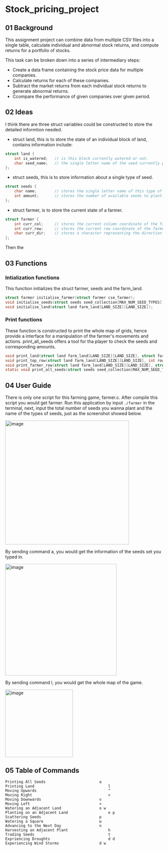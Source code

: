 # Stock_pricing_project

<!--这一部分介绍背景
-------------------------------------------------------------------------------------->
## 01 Background
This assignment project can combine data from multiple CSV files into a single table, calculate individual and abnormal stock returns, and compute returns for a portfolio of stocks.

This task can be broken down into a series of intermediary steps:
* Create a data frame containing the stock price data for multiple companies.
* Calculate returns for each of these companies.
* Subtract the market returns from each individual stock returns to generate abnormal returns.
* Ccompare the performance of given companies over given period.


<!--这一部分介绍构思
-------------------------------------------------------------------------------------->
## 02 Ideas
I think there are three struct variables could be constructed to store the detailed informtion needed.
- struct land, this is to store the state of an individual block of land, contains information include:
```c
struct land {
    int is_watered;   // is this block currently watered or not.
    char seed_name;   // the single letter name of the seed currently planted in this block.
};
```
-	struct seeds, this is to store information about a single type of seed.
```c
struct seeds {
    char name;        // stores the single letter name of this type of seed.
    int amount;       // stores the number of available seeds to plant.
};
```
-	struct farmer, is to store the current state of a farmer.
```c
struct farmer {
    int curr_col;     // stores the current column coordinate of the farmer.
    int curr_row;     // stores the current row coordinate of the farmer.
    char curr_dir;    // stores a character representing the direction the farmer is currently facing, only have values of >, <, v, and ^.
};
```
Then the 

<!--这一部分介绍项目里用到的文件 和文件里用到的函数
-------------------------------------------------------------------------------------->
## 03 Functions
### Intialization functions
This function initializes the struct farmer, seeds and the farm_land.
```c
struct farmer initialise_farmer(struct farmer cse_farmer);
void initialise_seeds(struct seeds seed_collection[MAX_NUM_SEED_TYPES]);
void initialise_land(struct land farm_land[LAND_SIZE][LAND_SIZE]);
```

### Print functions
These function is constructed to print the whole map of grids, hence provide a interface for a manipulation of the farmer's movements and actions.
print_all_seeds offers a tool for tha player to check the seeds and corresponding amounts.
```c
void print_land(struct land farm_land[LAND_SIZE][LAND_SIZE], struct farmer cse_farmer);
void print_top_row(struct land farm_land[LAND_SIZE][LAND_SIZE], int row);
void print_farmer_row(struct land farm_land[LAND_SIZE][LAND_SIZE], struct farmer cse_farmer);
static void print_all_seeds(struct seeds seed_collection[MAX_NUM_SEED_TYPES]);
```

<!--如何使用这份文件
-------------------------------------------------------------------------------------->
## 04 User Guide
There is only one script for this farming game, farmer.c. After compile this script you would get farmer. 
Run this application by input ```./farmer``` in the terminal, next, input the total number of seeds you wanna plant and the name of the types of seeds, just as the screenshot showed below.

<img width="396" alt="image" src="https://user-images.githubusercontent.com/86709726/211798346-f6c8650a-37c3-4296-a0ba-17873b60db1c.png">

By sending command a, you would get the information of the seeds set you typed in.

<img width="356" alt="image" src="https://user-images.githubusercontent.com/86709726/211798763-5312ccea-2ebe-42b3-a030-fd24a604e9fe.png">

By sending command l, you would get the whole map of the game.

<img width="216" alt="image" src="https://user-images.githubusercontent.com/86709726/211799326-072dc244-d34b-482c-a284-98d78c927dcf.png">



<!--命令表
-------------------------------------------------------------------------------------->
## 05 Table of Commands
```
Printing All Seeds              	      a
Printing Land	                              l
Moving Upwards	                              ^
Moving Right	                              > 
Moving Downwards	                      v
Moving Left	                              <
Watering an Adjacent Land	              o w
Planting on an Adjacent Land	              o p
Scattering Seeds	                      p
Watering a Square	                      w
Advancing to the Next Day	              n
Harvesting an Adjacent Plant	              h
Trading Seeds	                              t
Expriencing Droughts	                      d d
Experiencing Wind Storms	              d w
```
